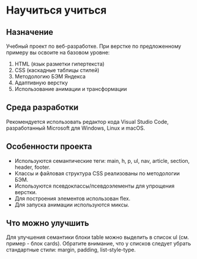 # Научиться учиться
## Назначение
Учебный проект по веб-разработке. При верстке по предложенному примеру вы освоите на базовом уровне:
1. HTML (язык разметки гипертекста)
2. CSS (каскадные таблицы стилей)
3. Методологию БЭМ Яндекса
4. Адаптивную верстку
5. Использование анимации и трансформации
## Среда разработки
Рекомендуется использовать редактор кода Visual Studio Code, разработанный Microsoft для Windows, Linux и macOS.
## Особенности проекта
* Используются семантические теги: main, h, p, ul, nav, article, section, header, footer.
* Классы и файловая структура CSS реализованы по методологии БЭМ.
* Используются псевдоклассы/псевдоэлементы для упрощения верстки.
* Для построения элементов использован flex.
* Для запуска анимации используются миксы.
## Что можно улучшить
Для улучшения семантики блоки table можно выделить в список ul (см. пример - блок cards). Обратите внимание, что у списков следует убрать стандартные стили: margin, padding, list-style-type.